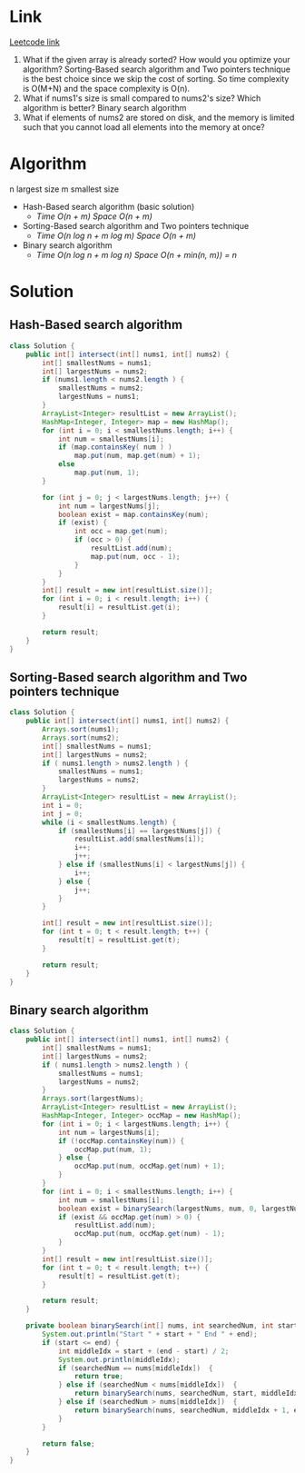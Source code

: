 # Link

[Leetcode link](https://leetcode.com/explore/interview/card/top-interview-questions-easy/92/array/674/)

1. What if the given array is already sorted? How would you optimize your algorithm?
   Sorting-Based search algorithm and Two pointers technique is the best choice since we skip the cost of sorting.
   So time complexity is O(M+N) and the space complexity is O(n).
2. What if nums1's size is small compared to nums2's size? Which algorithm is better?
   Binary search algorithm
3. What if elements of nums2 are stored on disk, and the memory is limited such that you cannot load all elements into the memory at once?

# Algorithm

n largest size
m smallest size

- Hash-Based search algorithm (basic solution)
  - _Time O(n + m) Space O(n + m)_
- Sorting-Based search algorithm and Two pointers technique
  - _Time O(n log n + m log m) Space O(n + m)_
- Binary search algorithm
  - _Time O(n log n + m log n) Space O(n + min(n, m)) = n_

# Solution

## Hash-Based search algorithm

```java
class Solution {
    public int[] intersect(int[] nums1, int[] nums2) {
        int[] smallestNums = nums1;
        int[] largestNums = nums2;
        if (nums1.length < nums2.length ) {
            smallestNums = nums2;
            largestNums = nums1;
        }
        ArrayList<Integer> resultList = new ArrayList();
        HashMap<Integer, Integer> map = new HashMap();
        for (int i = 0; i < smallestNums.length; i++) {
            int num = smallestNums[i];
            if (map.containsKey( num ) )
                map.put(num, map.get(num) + 1);
            else
                map.put(num, 1);
        }

        for (int j = 0; j < largestNums.length; j++) {
            int num = largestNums[j];
            boolean exist = map.containsKey(num);
            if (exist) {
                int occ = map.get(num);
                if (occ > 0) {
                    resultList.add(num);
                    map.put(num, occ - 1);
                }
            }
        }
        int[] result = new int[resultList.size()];
        for (int i = 0; i < result.length; i++) {
            result[i] = resultList.get(i);
        }

        return result;
    }
}
```

## Sorting-Based search algorithm and Two pointers technique

```java
class Solution {
    public int[] intersect(int[] nums1, int[] nums2) {
        Arrays.sort(nums1);
        Arrays.sort(nums2);
        int[] smallestNums = nums1;
        int[] largestNums = nums2;
        if ( nums1.length > nums2.length ) {
            smallestNums = nums1;
            largestNums = nums2;
        }
        ArrayList<Integer> resultList = new ArrayList();
        int i = 0;
        int j = 0;
        while (i < smallestNums.length) {
            if (smallestNums[i] == largestNums[j]) {
                resultList.add(smallestNums[i]);
                i++;
                j++;
            } else if (smallestNums[i] < largestNums[j]) {
                i++;
            } else {
                j++;
            }
        }

        int[] result = new int[resultList.size()];
        for (int t = 0; t < result.length; t++) {
            result[t] = resultList.get(t);
        }

        return result;
    }
}
```

## Binary search algorithm

```java
class Solution {
    public int[] intersect(int[] nums1, int[] nums2) {
        int[] smallestNums = nums1;
        int[] largestNums = nums2;
        if ( nums1.length > nums2.length ) {
            smallestNums = nums1;
            largestNums = nums2;
        }
        Arrays.sort(largestNums);
        ArrayList<Integer> resultList = new ArrayList();
        HashMap<Integer, Integer> occMap = new HashMap();
        for (int i = 0; i < largestNums.length; i++) {
            int num = largestNums[i];
            if (!occMap.containsKey(num)) {
                occMap.put(num, 1);
            } else {
                occMap.put(num, occMap.get(num) + 1);
            }
        }
        for (int i = 0; i < smallestNums.length; i++) {
            int num = smallestNums[i];
            boolean exist = binarySearch(largestNums, num, 0, largestNums.length - 1);
            if (exist && occMap.get(num) > 0) {
                resultList.add(num);
                occMap.put(num, occMap.get(num) - 1);
            }
        }
        int[] result = new int[resultList.size()];
        for (int t = 0; t < result.length; t++) {
            result[t] = resultList.get(t);
        }

        return result;
    }

    private boolean binarySearch(int[] nums, int searchedNum, int start, int end) {
        System.out.println("Start " + start + " End " + end);
        if (start <= end) {
            int middleIdx = start + (end - start) / 2;
            System.out.println(middleIdx);
            if (searchedNum == nums[middleIdx])  {
                return true;
            } else if (searchedNum < nums[middleIdx])  {
                return binarySearch(nums, searchedNum, start, middleIdx - 1);
            } else if (searchedNum > nums[middleIdx])  {
                return binarySearch(nums, searchedNum, middleIdx + 1, end);
            }
        }

        return false;
    }
}
```

